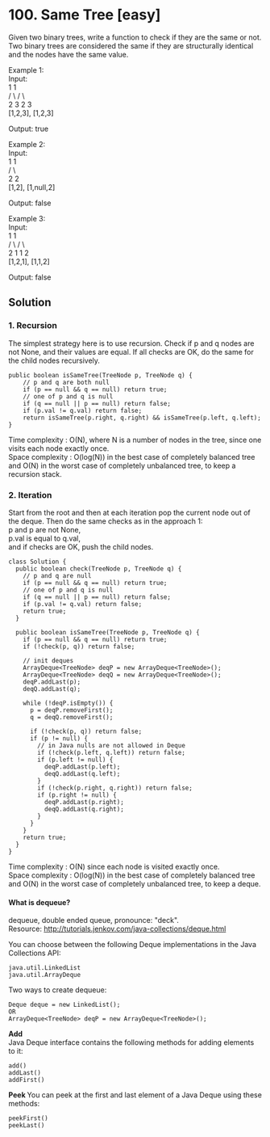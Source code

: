 # 100. Same Tree [easy]     
Given two binary trees, write a function to check if they are the same or not.     
Two binary trees are considered the same if they are structurally identical and the nodes have the same value.      

Example 1:   
Input:     
           1         1    
          / \       / \   
         2   3     2   3    
        [1,2,3],   [1,2,3]      

Output: true     

Example 2:     
Input:     
           1         1    
          /           \    
         2             2    
       [1,2],     [1,null,2]    

Output: false     

Example 3:    
Input:     
           1         1    
          / \       / \    
         2   1     1   2    
        [1,2,1],   [1,1,2]    

Output: false     

## Solution     

### 1. Recursion     
The simplest strategy here is to use recursion. Check if p and q nodes are not None, and their values are equal. If all checks are OK, do the same for the child nodes recursively.    

```
public boolean isSameTree(TreeNode p, TreeNode q) {
    // p and q are both null
    if (p == null && q == null) return true;
    // one of p and q is null
    if (q == null || p == null) return false;
    if (p.val != q.val) return false;
    return isSameTree(p.right, q.right) && isSameTree(p.left, q.left);
}
```
Time complexity : O(N), where N is a number of nodes in the tree, since one visits each node exactly once.      
Space complexity : O(log(N)) in the best case of completely balanced tree and O(N) in the worst case of completely unbalanced tree, to keep a recursion stack.     


### 2. Iteration    
Start from the root and then at each iteration pop the current node out of the deque. Then do the same checks as in the approach 1:    
p and p are not None,    
p.val is equal to q.val,     
and if checks are OK, push the child nodes.     

```
class Solution {
  public boolean check(TreeNode p, TreeNode q) {
    // p and q are null
    if (p == null && q == null) return true;
    // one of p and q is null
    if (q == null || p == null) return false;
    if (p.val != q.val) return false;
    return true;
  }

  public boolean isSameTree(TreeNode p, TreeNode q) {
    if (p == null && q == null) return true;
    if (!check(p, q)) return false;

    // init deques
    ArrayDeque<TreeNode> deqP = new ArrayDeque<TreeNode>();
    ArrayDeque<TreeNode> deqQ = new ArrayDeque<TreeNode>();
    deqP.addLast(p);
    deqQ.addLast(q);

    while (!deqP.isEmpty()) {
      p = deqP.removeFirst();
      q = deqQ.removeFirst();
      
      if (!check(p, q)) return false;
      if (p != null) {
        // in Java nulls are not allowed in Deque
        if (!check(p.left, q.left)) return false;
        if (p.left != null) {
          deqP.addLast(p.left);
          deqQ.addLast(q.left);
        }
        if (!check(p.right, q.right)) return false;
        if (p.right != null) {
          deqP.addLast(p.right);
          deqQ.addLast(q.right);
        }
      }
    }
    return true;
  }
}
```
Time complexity : O(N) since each node is visited exactly once.    
Space complexity : O(log(N)) in the best case of completely balanced tree and O(N) in the worst case of completely unbalanced tree, to keep a deque.    


#### What is dequeue?   
dequeue, double ended queue, pronounce: "deck".      
Resource: http://tutorials.jenkov.com/java-collections/deque.html    

You can choose between the following Deque implementations in the Java Collections API:    
```
java.util.LinkedList    
java.util.ArrayDeque    
```

Two ways to create dequeue:    
```
Deque deque = new LinkedList();    
OR
ArrayDeque<TreeNode> deqP = new ArrayDeque<TreeNode>();
```

<b> Add </b>    
Java Deque interface contains the following methods for adding elements to it:    
```
add()
addLast()
addFirst()
```

<b> Peek </b>
You can peek at the first and last element of a Java Deque using these methods:     
```
peekFirst()
peekLast()
```











